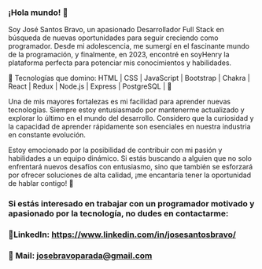 

### ¡Hola mundo! 👋 

Soy José Santos Bravo, un apasionado Desarrollador Full Stack en búsqueda de nuevas oportunidades para seguir creciendo como programador. Desde mi adolescencia, me sumergí en el fascinante mundo de la programación, y finalmente, en 2023, encontré en soyHenry la plataforma perfecta para potenciar mis conocimientos y habilidades.

🌟 Tecnologías que domino: HTML | CSS | JavaScript | Bootstrap | Chakra | React | Redux | Node.js | Express | PostgreSQL | 🌟

Una de mis mayores fortalezas es mi facilidad para aprender nuevas tecnologías. Siempre estoy entusiasmado por mantenerme actualizado y explorar lo último en el mundo del desarrollo. Considero que la curiosidad y la capacidad de aprender rápidamente son esenciales en nuestra industria en constante evolución.

Estoy emocionado por la posibilidad de contribuir con mi pasión y habilidades a un equipo dinámico. Si estás buscando a alguien que no solo enfrentará nuevos desafíos con entusiasmo, sino que también se esforzará por ofrecer soluciones de alta calidad, ¡me encantaría tener la oportunidad de hablar contigo! 📩

### Si estás interesado en trabajar con un programador motivado y apasionado por la tecnología, no dudes en contactarme:
### 🔷LinkedIn: https://www.linkedin.com/in/josesantosbravo/
### 📩 Mail: josebravoparada@gmail.com
